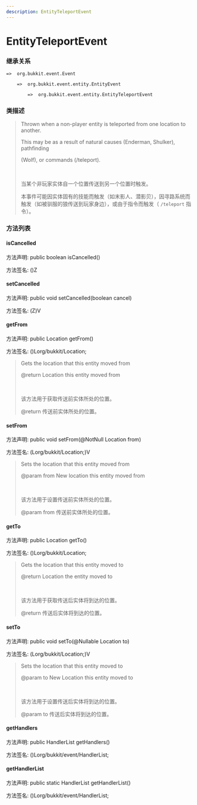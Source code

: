 ```yaml
---
description: EntityTeleportEvent
---
```


# EntityTeleportEvent

### 继承关系

    =>  org.bukkit.event.Event

        =>  org.bukkit.event.entity.EntityEvent

            =>  org.bukkit.event.entity.EntityTeleportEvent

### 类描述

> Thrown when a non-player entity is teleported from one location to another.
> 
> This may be as a result of natural causes (Enderman, Shulker), pathfinding
> 
> (Wolf), or commands (/teleport).
> 
> <br>
> 
> 当某个非玩家实体自一个位置传送到另一个位置时触发。
> 
> 本事件可能因实体固有的技能而触发（如末影人、潜影贝），因寻路系统而触发（如被驯服的狼传送到玩家身边），或由于指令而触发（ `/teleport` 指令）。

### 方法列表

#### isCancelled

方法声明: public boolean isCancelled()

方法签名: ()Z

#### setCancelled

方法声明: public void setCancelled(boolean cancel)

方法签名: (Z)V

#### getFrom

方法声明: public Location getFrom()

方法签名: ()Lorg/bukkit/Location;

> Gets the location that this entity moved from
> 
> @return Location this entity moved from
> 
> <br>
> 
> 该方法用于获取传送前实体所处的位置。
> 
> @return 传送前实体所处的位置。

#### setFrom

方法声明: public void setFrom(@NotNull Location from)

方法签名: (Lorg/bukkit/Location;)V

> Sets the location that this entity moved from
> 
> @param from New location this entity moved from
> 
> <br>
> 
> 该方法用于设置传送前实体所处的位置。
> 
> @param from 传送前实体所处的位置。

#### getTo

方法声明: public Location getTo()

方法签名: ()Lorg/bukkit/Location;

> Gets the location that this entity moved to
> 
> @return Location the entity moved to
> 
> <br>
> 
> 该方法用于获取传送后实体将到达的位置。
> 
> @return 传送后实体将到达的位置。

#### setTo

方法声明: public void setTo(@Nullable Location to)

方法签名: (Lorg/bukkit/Location;)V

> Sets the location that this entity moved to
> 
> @param to New Location this entity moved to
> 
> <br>
> 
> 该方法用于设置传送后实体将到达的位置。
> 
> @param to 传送后实体将到达的位置。

#### getHandlers

方法声明: public HandlerList getHandlers()

方法签名: ()Lorg/bukkit/event/HandlerList;

#### getHandlerList

方法声明: public static HandlerList getHandlerList()

方法签名: ()Lorg/bukkit/event/HandlerList;